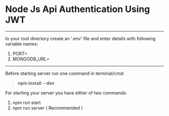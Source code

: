 # **Node Js Api Authentication Using JWT**

---

In your root directory create an '.env' file and enter details with following variable names:

1. PORT=
2. MONGODB_URL=

---

Before starting server run one command in terminal/cmd:

> **npm install --dev**

For starting your server you have either of two commands:

1. npm run start
2. npm run server ( Recommended )
